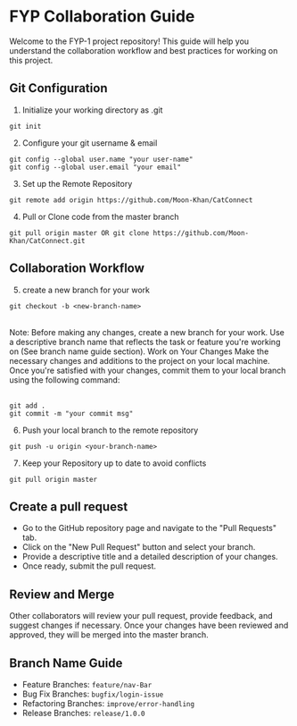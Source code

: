 # FYP Collaboration Guide

Welcome to the FYP-1 project repository! This guide will help you understand the collaboration workflow and best practices for working on this project.

## Git Configuration

1. Initialize your working directory as .git
```
git init
```
2. Configure your git username & email
```
git config --global user.name "your user-name"
git config --global user.email "your email"
```
3. Set up the Remote Repository
```
git remote add origin https://github.com/Moon-Khan/CatConnect
```
4. Pull or Clone code from the master branch
```
git pull origin master OR git clone https://github.com/Moon-Khan/CatConnect.git
```
## Collaboration Workflow

5. create a new branch for your work
```
git checkout -b <new-branch-name>
```
<br> 
Note:
Before making any changes, create a new branch for your work. Use a descriptive branch name that reflects the task or feature you're working on (See branch name guide section).
Work on Your Changes Make the necessary changes and additions to the project on your local machine. Once you're satisfied with your changes, 
commit them to your local branch using the following command:
<br><br>

```
git add .
git commit -m "your commit msg"
```
6. Push your local branch to the remote repository
```
git push -u origin <your-branch-name>

```
7.  Keep your Repository up to date to avoid conflicts
```
git pull origin master
```

## Create a pull request
- Go to the GitHub repository page and navigate to the "Pull Requests" tab.
- Click on the "New Pull Request" button and select your branch.
- Provide a descriptive title and a detailed description of your changes.
- Once ready, submit the pull request.

## Review and Merge
Other collaborators will review your pull request, provide feedback, and suggest changes if necessary. 
Once your changes have been reviewed and approved, they will be merged into the master branch.

## Branch Name Guide
- Feature Branches: `feature/nav-Bar`
- Bug Fix Branches: `bugfix/login-issue`
- Refactoring Branches: `improve/error-handling`
- Release Branches: `release/1.0.0`
